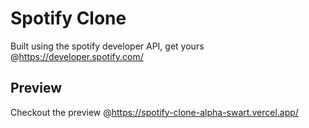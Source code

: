 # Spotify Clone 

Built using the spotify developer API, get yours @https://developer.spotify.com/

## Preview

Checkout the preview @https://spotify-clone-alpha-swart.vercel.app/
